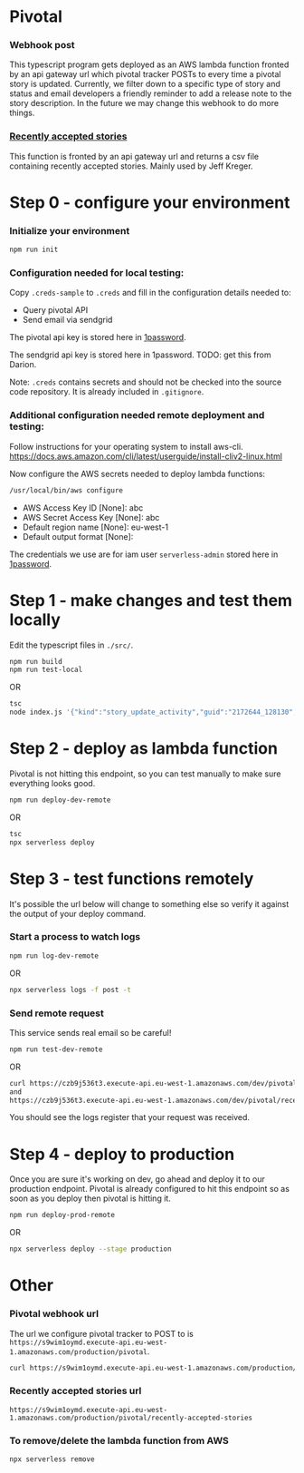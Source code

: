 # Pivotal
### Webhook post
This typescript program gets deployed as an AWS lambda function fronted by an api gateway url which pivotal tracker
POSTs to every time a pivotal story is updated. Currently, we filter down to a
specific type of story and status and email developers a friendly reminder to add a release note to the story
description. In the future we may change this webhook to do more things.

### [Recently accepted stories](https://s9wim1oymd.execute-api.eu-west-1.amazonaws.com/production/pivotal/recently-accepted-stories)
This function is fronted by an api gateway url and returns a csv file containing recently accepted stories. Mainly used by Jeff Kreger.

# Step 0 - configure your environment

### Initialize your environment
```bash
npm run init
```

### Configuration needed for local testing:
Copy `.creds-sample` to `.creds` and fill in the configuration details needed to:

* Query pivotal API
* Send email via sendgrid

The pivotal api key is stored here in [1password](https://start.1password.com/open/i?a=2JQVFSBKL5BIVEN4LLY572FK4M&v=p5bqs2nopqzzsr7e5ldg3qort4&i=3ugfygcy7orekfwisx44geuyyy&h=crunchio.1password.com).

The sendgrid api key is stored here in 1password. TODO: get this from Darion.

Note: `.creds` contains secrets and should not be checked into the source code repository. It is already included in `.gitignore`.
  
### Additional configuration needed remote deployment and testing:
Follow instructions for your operating system to install aws-cli.
https://docs.aws.amazon.com/cli/latest/userguide/install-cliv2-linux.html

Now configure the AWS secrets needed to deploy lambda functions:

```bash
/usr/local/bin/aws configure
```
* AWS Access Key ID [None]: abc
* AWS Secret Access Key [None]: abc
* Default region name [None]: eu-west-1
* Default output format [None]:

The credentials we use are for iam user `serverless-admin` stored here in [1password](https://start.1password.com/open/i?a=2JQVFSBKL5BIVEN4LLY572FK4M&v=hwf5xr6cjy4dmens7qyczaa3py&i=kglk26gmn6kbtbhq6padr4mhqe&h=crunchio.1password.com).

# Step 1 - make changes and test them locally
Edit the typescript files in `./src/`.

```bash
npm run build
npm run test-local
```
OR
```bash
tsc
node index.js '{"kind":"story_update_activity","guid":"2172644_128130","project_version":128130,"message":"David Carr accepted this feature","highlight":"accepted","changes":[{"kind":"label","change_type":"update","id":21478684,"original_values":{"counts":{"number_of_zero_point_stories_by_state":{"accepted":15,"started":0,"finished":0,"unstarted":1,"planned":0,"delivered":0,"unscheduled":4,"rejected":0,"kind":"counts_by_story_state"},"sum_of_story_estimates_by_state":{"accepted":30,"started":0,"finished":0,"unstarted":0,"planned":0,"delivered":2,"unscheduled":0,"rejected":0,"kind":"counts_by_story_state"},"number_of_stories_by_state":{"accepted":36,"started":0,"finished":0,"unstarted":1,"planned":0,"delivered":1,"unscheduled":4,"rejected":0,"kind":"counts_by_story_state"},"kind":"story_counts"}},"new_values":{"counts":{"number_of_zero_point_stories_by_state":{"accepted":15,"started":0,"finished":0,"unstarted":1,"planned":0,"delivered":0,"unscheduled":4,"rejected":0,"kind":"counts_by_story_state"},"sum_of_story_estimates_by_state":{"accepted":32,"started":0,"finished":0,"unstarted":0,"planned":0,"delivered":0,"unscheduled":0,"rejected":0,"kind":"counts_by_story_state"},"number_of_stories_by_state":{"accepted":37,"started":0,"finished":0,"unstarted":1,"planned":0,"delivered":0,"unscheduled":4,"rejected":0,"kind":"counts_by_story_state"},"kind":"story_counts"}},"name":"has no code"},{"kind":"label","change_type":"update","id":22825522,"original_values":{"counts":{"number_of_zero_point_stories_by_state":{"accepted":2,"started":0,"finished":0,"unstarted":5,"planned":0,"delivered":0,"unscheduled":0,"rejected":0,"kind":"counts_by_story_state"},"sum_of_story_estimates_by_state":{"accepted":9,"started":0,"finished":0,"unstarted":0,"planned":0,"delivered":2,"unscheduled":0,"rejected":0,"kind":"counts_by_story_state"},"number_of_stories_by_state":{"accepted":11,"started":0,"finished":0,"unstarted":5,"planned":0,"delivered":1,"unscheduled":0,"rejected":0,"kind":"counts_by_story_state"},"kind":"story_counts"}},"new_values":{"counts":{"number_of_zero_point_stories_by_state":{"accepted":2,"started":0,"finished":0,"unstarted":5,"planned":0,"delivered":0,"unscheduled":0,"rejected":0,"kind":"counts_by_story_state"},"sum_of_story_estimates_by_state":{"accepted":11,"started":0,"finished":0,"unstarted":0,"planned":0,"delivered":0,"unscheduled":0,"rejected":0,"kind":"counts_by_story_state"},"number_of_stories_by_state":{"accepted":12,"started":0,"finished":0,"unstarted":5,"planned":0,"delivered":0,"unscheduled":0,"rejected":0,"kind":"counts_by_story_state"},"kind":"story_counts"}},"name":"2021-q1 - collaborations - documentation"},{"kind":"story","change_type":"update","id":176645899,"original_values":{"current_state":"delivered","accepted_at":null,"updated_at":1615250427000},"new_values":{"current_state":"accepted","accepted_at":1615250431000,"updated_at":1615250431000},"name":"Create release notes page and rss feed on website","story_type":"feature"}],"primary_resources":[{"kind":"story","id":176645899,"name":"Create release notes page and rss feed on website","story_type":"feature","url":"https://www.pivotaltracker.com/story/show/176645899"}],"secondary_resources":[],"project":{"kind":"project","id":2172644,"name":"Crunch CI"},"performed_by":{"kind":"person","id":3285583,"name":"David Carr","initials":"dcarr"},"occurred_at":1615250431000,"req_time":"2021-03-09T00:40:36.316Z"}'
```

# Step 2 - deploy as lambda function
Pivotal is not hitting this endpoint, so you can test manually to make sure everything looks
good.

```bash
npm run deploy-dev-remote
```
OR
```bash
tsc
npx serverless deploy
```


# Step 3 - test functions remotely
It's possible the url below will change to something else so verify it against
the output of your deploy command.

### Start a process to watch logs
```bash
npm run log-dev-remote
```
OR
```bash
npx serverless logs -f post -t
```

### Send remote request
This service sends real email so be careful!
```bash
npm run test-dev-remote
```
OR
```bash
curl https://czb9j536t3.execute-api.eu-west-1.amazonaws.com/dev/pivotal -d '{"kind":"story_update_activity","guid":"2172644_128130","project_version":128130,"message":"David Carr accepted this feature","highlight":"accepted","changes":[{"kind":"label","change_type":"update","id":21478684,"original_values":{"counts":{"number_of_zero_point_stories_by_state":{"accepted":15,"started":0,"finished":0,"unstarted":1,"planned":0,"delivered":0,"unscheduled":4,"rejected":0,"kind":"counts_by_story_state"},"sum_of_story_estimates_by_state":{"accepted":30,"started":0,"finished":0,"unstarted":0,"planned":0,"delivered":2,"unscheduled":0,"rejected":0,"kind":"counts_by_story_state"},"number_of_stories_by_state":{"accepted":36,"started":0,"finished":0,"unstarted":1,"planned":0,"delivered":1,"unscheduled":4,"rejected":0,"kind":"counts_by_story_state"},"kind":"story_counts"}},"new_values":{"counts":{"number_of_zero_point_stories_by_state":{"accepted":15,"started":0,"finished":0,"unstarted":1,"planned":0,"delivered":0,"unscheduled":4,"rejected":0,"kind":"counts_by_story_state"},"sum_of_story_estimates_by_state":{"accepted":32,"started":0,"finished":0,"unstarted":0,"planned":0,"delivered":0,"unscheduled":0,"rejected":0,"kind":"counts_by_story_state"},"number_of_stories_by_state":{"accepted":37,"started":0,"finished":0,"unstarted":1,"planned":0,"delivered":0,"unscheduled":4,"rejected":0,"kind":"counts_by_story_state"},"kind":"story_counts"}},"name":"has no code"},{"kind":"label","change_type":"update","id":22825522,"original_values":{"counts":{"number_of_zero_point_stories_by_state":{"accepted":2,"started":0,"finished":0,"unstarted":5,"planned":0,"delivered":0,"unscheduled":0,"rejected":0,"kind":"counts_by_story_state"},"sum_of_story_estimates_by_state":{"accepted":9,"started":0,"finished":0,"unstarted":0,"planned":0,"delivered":2,"unscheduled":0,"rejected":0,"kind":"counts_by_story_state"},"number_of_stories_by_state":{"accepted":11,"started":0,"finished":0,"unstarted":5,"planned":0,"delivered":1,"unscheduled":0,"rejected":0,"kind":"counts_by_story_state"},"kind":"story_counts"}},"new_values":{"counts":{"number_of_zero_point_stories_by_state":{"accepted":2,"started":0,"finished":0,"unstarted":5,"planned":0,"delivered":0,"unscheduled":0,"rejected":0,"kind":"counts_by_story_state"},"sum_of_story_estimates_by_state":{"accepted":11,"started":0,"finished":0,"unstarted":0,"planned":0,"delivered":0,"unscheduled":0,"rejected":0,"kind":"counts_by_story_state"},"number_of_stories_by_state":{"accepted":12,"started":0,"finished":0,"unstarted":5,"planned":0,"delivered":0,"unscheduled":0,"rejected":0,"kind":"counts_by_story_state"},"kind":"story_counts"}},"name":"2021-q1 - collaborations - documentation"},{"kind":"story","change_type":"update","id":176645899,"original_values":{"current_state":"delivered","accepted_at":null,"updated_at":1615250427000},"new_values":{"current_state":"accepted","accepted_at":1615250431000,"updated_at":1615250431000},"name":"Create release notes page and rss feed on website","story_type":"feature"}],"primary_resources":[{"kind":"story","id":176645899,"name":"Create release notes page and rss feed on website","story_type":"feature","url":"https://www.pivotaltracker.com/story/show/176645899"}],"secondary_resources":[],"project":{"kind":"project","id":2172644,"name":"Crunch CI"},"performed_by":{"kind":"person","id":3285583,"name":"David Carr","initials":"dcarr"},"occurred_at":1615250431000,"req_time":"2021-03-09T00:40:36.316Z"}'
and
https://czb9j536t3.execute-api.eu-west-1.amazonaws.com/dev/pivotal/recently-accepted-stories
```

You should see the logs register that your request was received.

# Step 4 - deploy to production
Once you are sure it's working on dev, go ahead and deploy it to our production endpoint. Pivotal is already 
configured to hit this endpoint so as soon as you deploy then pivotal is hitting it.

```bash
npm run deploy-prod-remote
```
OR
```bash
npx serverless deploy --stage production
```

# Other

### Pivotal webhook url
The url we configure pivotal tracker to POST to is `https://s9wim1oymd.execute-api.eu-west-1.amazonaws.com/production/pivotal`.

```bash
curl https://s9wim1oymd.execute-api.eu-west-1.amazonaws.com/production/pivotal -d '{"kind":"story_update_activity","guid":"2172644_128130","project_version":128130,"message":"David Carr accepted this feature","highlight":"accepted","changes":[{"kind":"label","change_type":"update","id":21478684,"original_values":{"counts":{"number_of_zero_point_stories_by_state":{"accepted":15,"started":0,"finished":0,"unstarted":1,"planned":0,"delivered":0,"unscheduled":4,"rejected":0,"kind":"counts_by_story_state"},"sum_of_story_estimates_by_state":{"accepted":30,"started":0,"finished":0,"unstarted":0,"planned":0,"delivered":2,"unscheduled":0,"rejected":0,"kind":"counts_by_story_state"},"number_of_stories_by_state":{"accepted":36,"started":0,"finished":0,"unstarted":1,"planned":0,"delivered":1,"unscheduled":4,"rejected":0,"kind":"counts_by_story_state"},"kind":"story_counts"}},"new_values":{"counts":{"number_of_zero_point_stories_by_state":{"accepted":15,"started":0,"finished":0,"unstarted":1,"planned":0,"delivered":0,"unscheduled":4,"rejected":0,"kind":"counts_by_story_state"},"sum_of_story_estimates_by_state":{"accepted":32,"started":0,"finished":0,"unstarted":0,"planned":0,"delivered":0,"unscheduled":0,"rejected":0,"kind":"counts_by_story_state"},"number_of_stories_by_state":{"accepted":37,"started":0,"finished":0,"unstarted":1,"planned":0,"delivered":0,"unscheduled":4,"rejected":0,"kind":"counts_by_story_state"},"kind":"story_counts"}},"name":"has no code"},{"kind":"label","change_type":"update","id":22825522,"original_values":{"counts":{"number_of_zero_point_stories_by_state":{"accepted":2,"started":0,"finished":0,"unstarted":5,"planned":0,"delivered":0,"unscheduled":0,"rejected":0,"kind":"counts_by_story_state"},"sum_of_story_estimates_by_state":{"accepted":9,"started":0,"finished":0,"unstarted":0,"planned":0,"delivered":2,"unscheduled":0,"rejected":0,"kind":"counts_by_story_state"},"number_of_stories_by_state":{"accepted":11,"started":0,"finished":0,"unstarted":5,"planned":0,"delivered":1,"unscheduled":0,"rejected":0,"kind":"counts_by_story_state"},"kind":"story_counts"}},"new_values":{"counts":{"number_of_zero_point_stories_by_state":{"accepted":2,"started":0,"finished":0,"unstarted":5,"planned":0,"delivered":0,"unscheduled":0,"rejected":0,"kind":"counts_by_story_state"},"sum_of_story_estimates_by_state":{"accepted":11,"started":0,"finished":0,"unstarted":0,"planned":0,"delivered":0,"unscheduled":0,"rejected":0,"kind":"counts_by_story_state"},"number_of_stories_by_state":{"accepted":12,"started":0,"finished":0,"unstarted":5,"planned":0,"delivered":0,"unscheduled":0,"rejected":0,"kind":"counts_by_story_state"},"kind":"story_counts"}},"name":"2021-q1 - collaborations - documentation"},{"kind":"story","change_type":"update","id":176645899,"original_values":{"current_state":"delivered","accepted_at":null,"updated_at":1615250427000},"new_values":{"current_state":"accepted","accepted_at":1615250431000,"updated_at":1615250431000},"name":"Create release notes page and rss feed on website","story_type":"feature"}],"primary_resources":[{"kind":"story","id":176645899,"name":"Create release notes page and rss feed on website","story_type":"feature","url":"https://www.pivotaltracker.com/story/show/176645899"}],"secondary_resources":[],"project":{"kind":"project","id":2172644,"name":"Crunch CI"},"performed_by":{"kind":"person","id":3285583,"name":"David Carr","initials":"dcarr"},"occurred_at":1615250431000,"req_time":"2021-03-09T00:40:36.316Z"}'
```

### Recently accepted stories url

```
https://s9wim1oymd.execute-api.eu-west-1.amazonaws.com/production/pivotal/recently-accepted-stories
```

### To remove/delete the lambda function from AWS

```bash
npx serverless remove
```
